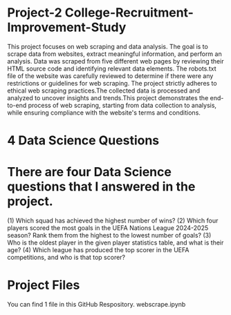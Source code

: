 # Project-2 College-Recruitment-Improvement-Study
This project focuses on web scraping and data analysis. The goal is to scrape data from websites, extract meaningful information, and perform an analysis. Data was scraped from five different web pages by reviewing their HTML source code and identifying relevant data elements. The robots.txt file of the website was carefully reviewed to determine if there were any restrictions or guidelines for web scraping. The project strictly adheres to ethical web scraping practices.The collected data is processed and analyzed to uncover insights and trends.This project demonstrates the end-to-end process of web scraping, starting from data collection to analysis, while ensuring compliance with the website's terms and conditions.
# 4 Data Science Questions
# There are four Data Science questions that I answered in the project.
(1) Which squad has achieved the highest number of wins?
(2) Which four players scored the most goals in the UEFA Nations League 2024-2025 season? Rank them from the highest to the lowest number of goals?
(3) Who is the oldest player in the given player statistics table, and what is their age?
(4) Which league has produced the top scorer in the UEFA competitions, and who is that top scorer?
# Project Files
You can find 1 file in this GitHub Respository.
webscrape.ipynb

